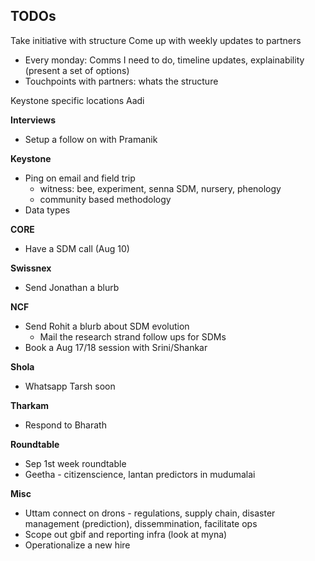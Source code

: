 ## TODOs

Take initiative with structure
Come up with weekly updates to partners 
* Every monday: Comms I need to do, timeline updates, explainability (present a set of options) 
* Touchpoints with partners: whats the structure

Keystone specific locations 
Aadi 


__Interviews__

* Setup a follow on with Pramanik

__Keystone__

* Ping on email and field trip
	- witness: bee, experiment, senna SDM, nursery, phenology 
	- community based methodology 
* Data types 


__CORE__

* Have a SDM call (Aug 10)

__Swissnex__

* Send Jonathan a blurb

__NCF__

* Send Rohit a blurb about SDM evolution 
	- Mail the research strand follow ups for SDMs 
* Book a Aug 17/18 session with Srini/Shankar 

__Shola__

* Whatsapp Tarsh soon 

__Tharkam__

* Respond to Bharath

__Roundtable__

* Sep 1st week roundtable 
* Geetha - citizenscience, lantan predictors in mudumalai

__Misc__

* Uttam connect on drons - regulations, supply chain, disaster management (prediction), dissemmination, facilitate ops 
* Scope out gbif and reporting infra (look at myna) 
* Operationalize a new hire 

